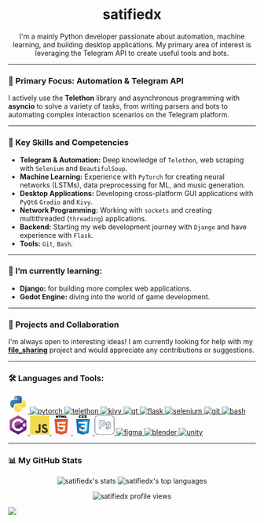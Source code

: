 <h1 align="center">satifiedx</h1>

<p align="center">
  I'm a mainly Python developer passionate about automation, machine learning, and building desktop applications. My primary area of interest is leveraging the Telegram API to create useful tools and bots.
</p>

---

### 🔭 Primary Focus: Automation & Telegram API
I actively use the **Telethon** library and asynchronous programming with **asyncio** to solve a variety of tasks, from writing parsers and bots to automating complex interaction scenarios on the Telegram platform.

---

### 🚀 Key Skills and Competencies
- **Telegram & Automation:** Deep knowledge of `Telethon`, web scraping with `Selenium` and `BeautifulSoup`.
- **Machine Learning:** Experience with `PyTorch` for creating neural networks (LSTMs), data preprocessing for ML, and music generation.
- **Desktop Applications:** Developing cross-platform GUI applications with `PyQt6` `Gradio` and `Kivy`.
- **Network Programming:** Working with `sockets` and creating multithreaded (`threading`) applications.
- **Backend:** Starting my web development journey with `Django` and have experience with `Flask`.
- **Tools:** `Git`, `Bash`.

---

### 🌱 I’m currently learning:
- **Django:** for building more complex web applications.
- **Godot Engine:** diving into the world of game development.

---

### 🤝 Projects and Collaboration
I'm always open to interesting ideas! I am currently looking for help with my **[file_sharing](https://github.com/satifiedx/file_sharing)** project and would appreciate any contributions or suggestions.

---

<h3 align="left">🛠️ Languages and Tools:</h3>
<p align="left">
  <!-- Added tools that are evident from your code -->
  <a href="https://www.python.org" target="_blank" rel="noreferrer"> <img src="https://raw.githubusercontent.com/devicons/devicon/master/icons/python/python-original.svg" alt="python" width="40" height="40"/> </a>
  <a href="https://pytorch.org/" target="_blank" rel="noreferrer"> <img src="https://www.vectorlogo.zone/logos/pytorch/pytorch-icon.svg" alt="pytorch" width="40" height="40"/> </a>
  <a href="https://docs.telethon.dev/" target="_blank" rel="noreferrer"> <img src="https://upload.wikimedia.org/wikipedia/commons/8/82/Telegram_logo.svg" alt="telethon" width="40" height="40"/> </a>
  <a href="https://kivy.org/" target="_blank" rel="noreferrer"> <img src="https://avatars.githubusercontent.com/u/1266152?v=4" alt="kivy" width="40" height="40"/> </a>
  <a href="https://www.qt.io/" target="_blank" rel="noreferrer"> <img src="https://upload.wikimedia.org/wikipedia/commons/0/0b/Qt_logo_2016.svg" alt="qt" width="40" height="40"/> </a>
  <a href="https://flask.palletsprojects.com/" target="_blank" rel="noreferrer"> <img src="https://cdn.worldvectorlogo.com/logos/flask.svg" alt="flask" width="40" height="40"/> </a>
  <a href="https://www.selenium.dev" target="_blank" rel="noreferrer"> <img src="https://raw.githubusercontent.com/detain/svg-logos/780f25886640cef088af994181646db2f6b1a3f8/svg/selenium-logo.svg" alt="selenium" width="40" height="40"/> </a>
  <a href="https://git-scm.com/" target="_blank" rel="noreferrer"> <img src="https://www.vectorlogo.zone/logos/git-scm/git-scm-icon.svg" alt="git" width="40" height="40"/> </a>
  <a href="https://www.gnu.org/software/bash/" target="_blank" rel="noreferrer"> <img src="https://www.vectorlogo.zone/logos/gnu_bash/gnu_bash-icon.svg" alt="bash" width="40" height="40"/> </a>
  <a href="https://www.w3schools.com/cs/" target="_blank" rel="noreferrer"> <img src="https://raw.githubusercontent.com/devicons/devicon/master/icons/csharp/csharp-original.svg" alt="csharp" width="40" height="40"/> </a>
  <a href="https://developer.mozilla.org/en-US/docs/Web/JavaScript" target="_blank" rel="noreferrer"> <img src="https://raw.githubusercontent.com/devicons/devicon/master/icons/javascript/javascript-original.svg" alt="javascript" width="40" height="40"/> </a>
  <a href="https://www.w3.org/html/" target="_blank" rel="noreferrer"> <img src="https://raw.githubusercontent.com/devicons/devicon/master/icons/html5/html5-original-wordmark.svg" alt="html5" width="40" height="40"/> </a>
  <a href="https://www.w3schools.com/css/" target="_blank" rel="noreferrer"> <img src="https://raw.githubusercontent.com/devicons/devicon/master/icons/css3/css3-original-wordmark.svg" alt="css3" width="40" height="40"/> </a>
  <a href="https://www.photoshop.com/en" target="_blank" rel="noreferrer"> <img src="https://raw.githubusercontent.com/devicons/devicon/master/icons/photoshop/photoshop-line.svg" alt="photoshop" width="40" height="40"/> </a>
  <a href="https://www.figma.com/" target="_blank" rel="noreferrer"> <img src="https://www.vectorlogo.zone/logos/figma/figma-icon.svg" alt="figma" width="40" height="40"/> </a>
  <a href="https://www.blender.org/" target="_blank" rel="noreferrer"> <img src="https://download.blender.org/branding/community/blender_community_badge_white.svg" alt="blender" width="40" height="40"/> </a>
  <a href="https://unity.com/" target="_blank" rel="noreferrer"> <img src="https://www.vectorlogo.zone/logos/unity3d/unity3d-icon.svg" alt="unity" width="40" height="40"/> </a>
</p>

---

### 📊 My GitHub Stats

<p align="center">
  <img src="https://github-readme-stats.vercel.app/api?username=satifiedx&show_icons=true&theme=tokyonight&hide_border=true&include_all_commits=true&count_private=true" alt="satifiedx's stats" />
  <img src="https://github-readme-stats.vercel.app/api/top-langs/?username=satifiedx&layout=compact&theme=tokyonight&hide_border=true" alt="satifiedx's top languages" />
</p>

<p align="center">
  <img src="https://komarev.com/ghpvc/?username=satifiedx&label=Profile_Views&color=0e75b6&style=flat" alt="satifiedx profile views" />
</p>

<img src="https://capsule-render.vercel.app/api?type=waving&height=300&color=gradient&text=telethon&section=footer&textBg=false" />
